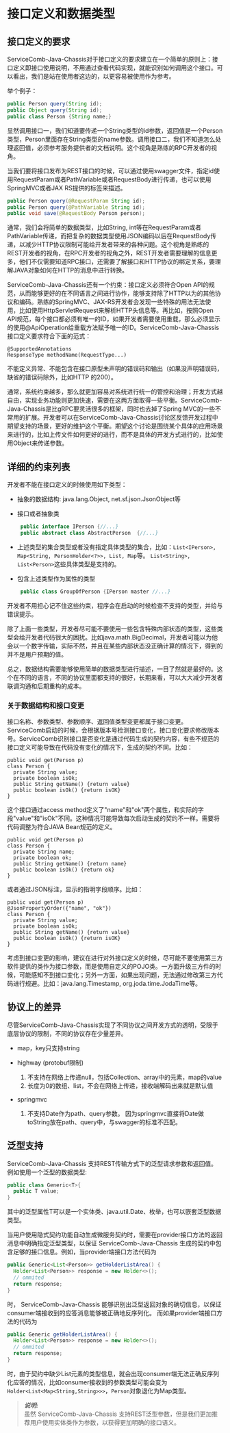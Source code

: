 # 接口定义和数据类型

## 接口定义的要求

ServiceComb-Java-Chassis对于接口定义的要求建立在一个简单的原则上：接口定义即接口使用说明，不用通过查看代码实现，就能识别如何调用这个接口。可以看出，我们是站在使用者这边的，以更容易被使用作为参考。

举个例子：

```java
public Person query(String id);
public Object query(String id);
public class Person {String name;}
```

显然调用接口一，我们知道要传递一个String类型的id参数，返回值是一个Person类型，Person里面存在String类型的name参数。调用接口二，我们不知道怎么处理返回值，必须参考服务提供者的文档说明。这个视角是熟练的RPC开发者的视角。

当我们要将接口发布为REST接口的时候，可以通过使用swagger文件，指定id使用RequestParam或者PathVariable或者RequestBody进行传递，也可以使用SpringMVC或者JAX RS提供的标签来描述。

```java
public Person query(@RequestParam String id);
public Person query(@PathVariable String id);
public void save(@RequestBody Person person);
```

通常，我们会将简单的数据类型，比如String, int等在RequestParam或者PathVariable传递，而把复杂的数据类型使用JSON编码以后在RequestBody传递，以减少HTTP协议限制可能给开发者带来的各种问题。这个视角是熟练的REST开发者的视角，在RPC开发者的视角之外，REST开发者需要理解的信息更多，他们不仅需要知道RPC接口，还需要了解接口和HTTP协议的绑定关系，要理解JAVA对象如何在HTTP的消息中进行转换。

ServiceComb-Java-Chassis还有一个约束：接口定义必须符合Open API的规范，从而能够更好的在不同语言之间进行协作，能够支持除了HTTP以为的其他协议和编码。熟练的SpringMVC、JAX-RS开发者会发现一些特殊的用法无法使用，比如使用HttpServletRequest来解析HTTP头信息等。再比如，按照Open API规范，每个接口都必须有唯一的ID，如果开发者需要使用重载，那么必须显示的使用@ApiOperation给重载方法赋予唯一的ID。ServiceComb-Java-Chassis接口定义要求符合下面的范式：

```
@SupportedAnnotations
ResponseType methodName(RequestType...)
```

不能定义异常、不能包含在接口原型未声明的错误码和输出（如果没声明错误码，缺省的错误码除外，比如HTTP 的200）。

通常，系统约束越多，那么就更加容易对系统进行统一的管控和治理；开发方式越自由，实现业务功能则更加快速，需要在这两方面取得一些平衡。ServiceComb-Java-Chassis是比gRPC要灵活很多的框架，同时也去掉了Spring MVC的一些不常用的扩展。开发者可以在ServiceComb-Java-Chassis讨论区反馈开发过程中期望支持的场景，更好的维护这个平衡。期望这个讨论是围绕某个具体的应用场景来进行的，比如上传文件如何更好的进行，而不是具体的开发方式进行的，比如使用Object来传递参数。

## 详细的约束列表

开发者不能在接口定义的时候使用如下类型：

* 抽象的数据结构: java.lang.Object, net.sf.json.JsonObject等
* 接口或者抽象类
  ```java
   public interface IPerson {//...}
   public abstract class AbstractPerson  {//...}
  ```

* 上述类型的集合类型或者没有指定具体类型的集合，比如：`List<IPerson>, Map<String, PersonHolder<?>>, List, Map`等。 `List<String>, List<Person>`这些具体类型是支持的。

* 包含上述类型作为属性的类型

  ```java
   public class GroupOfPerson {IPerson master //...}
  ```

开发者不用担心记不住这些约束，程序会在启动的时候检查不支持的类型，并给与错误提示。

除了上面一些类型，开发者尽可能不要使用一些包含特殊内部状态的类型，这些类型会给开发者代码很大的困扰。比如java.math.BigDecimal，开发者可能以为他会以一个数字传输，实际不然，并且在某些内部状态没正确计算的情况下，得到的并不是用户预期的值。

总之，数据结构需要能够使用简单的数据类型进行描述，一目了然就是最好的。这个在不同的语言，不同的协议里面都支持的很好，长期来看，可以大大减少开发者联调沟通和后期重构的成本。

### 关于数据结构和接口变更
接口名称、参数类型、参数顺序、返回值类型变更都属于接口变更。ServiceComb启动的时候，会根据版本号检测接口变化，接口变化要求修改版本号。ServiceComb识别接口是否变化是通过代码生成的契约内容，有些不规范的接口定义可能导致在代码没有变化的情况下，生成的契约不同。比如：

```
public void get(Person p)
class Person {
  private String value;
  private boolean isOk;
  public String getName() {return value}
  public boolean isOk() {return isOK}
}
```

这个接口通过access method定义了"name"和"ok"两个属性，和实际的字段"value"和"isOk"不同。这种情况可能导致每次启动生成的契约不一样。需要将代码调整为符合JAVA Bean规范的定义。
```
public void get(Person p)
class Person {
  private String name;
  private boolean ok;
  public String getName() {return name}
  public boolean isOk() {return ok}
}
```

或者通过JSON标注，显示的指明字段顺序。比如：

```
public void get(Person p)
@JsonPropertyOrder({"name", "ok"})
class Person {
  private String value;
  private boolean isOk;
  public String getName() {return value}
  public boolean isOk() {return isOK}
}
```

考虑到接口变更的影响，建议在进行对外接口定义的时候，尽可能不要使用第三方软件提供的类作为接口参数，而是使用自定义的POJO类。一方面升级三方件的时候，可能感知不到接口变化；另外一方面，如果出现问题，无法通过修改第三方代码进行规避。比如：java.lang.Timestamp, org.joda.time.JodaTime等。

## 协议上的差异

尽管ServiceComb-Java-Chassis实现了不同协议之间开发方式的透明，受限于底层协议的限制，不同的协议存在少量差异。

* map，key只支持string

* highway \(protobuf限制\)  
  1. 不支持在网络上传递null，包括Collection、array中的元素，map的value  
  2. 长度为0的数组、list，不会在网络上传递，接收端解码出来就是默认值

* springmvc  
  1. 不支持Date作为path、query参数。 因为springmvc直接将Date做toString放在path、query中，与swagger的标准不匹配。

## 泛型支持

ServiceComb-Java-Chassis 支持REST传输方式下的泛型请求参数和返回值。例如使用一个泛型的数据类型:
```java
public class Generic<T>{
  public T value;
}
```
其中的泛型属性T可以是一个实体类、java.util.Date、枚举，也可以嵌套泛型数据类型。

当用户使用隐式契约功能自动生成微服务契约时，需要在provider接口方法的返回消息中明确指定泛型类型，以保证 ServiceComb-Java-Chassis 生成的契约中包含足够的接口信息。例如，当provider端接口方法代码为
```java
public Generic<List<Person>> getHolderListArea() {
  Holder<List<Person>> response = new Holder<>();
  // ommited
  return response;
}
```
时， ServiceComb-Java-Chassis 能够识别出泛型返回对象的确切信息，以保证consumer端接收到的应答消息能够被正确地反序列化。
而如果provider端接口方法的代码为
```java
public Generic getHolderListArea() {
  Holder<List<Person>> response = new Holder<>();
  // ommited
  return response;
}
```
时，由于契约中缺少List元素的类型信息，就会出现consumer端无法正确反序列化应答的情况，比如consumer接收到的参数类型可能会变为`Holder<List<Map<String,String>>>`，`Person`对象退化为Map类型。

> ***说明:***   
> 虽然 ServiceComb-Java-Chassis 支持REST泛型参数，但是我们更加推荐用户使用实体类作为参数，以获得更加明确的接口语义。
